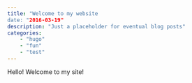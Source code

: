 ```yaml
---
title: "Welcome to my website
date: "2016-03-19"
description: "Just a placeholder for eventual blog posts"
categories:
    - "hugo"
    - "fun"
    - "test"
---
```



Hello! Welcome to my site!
